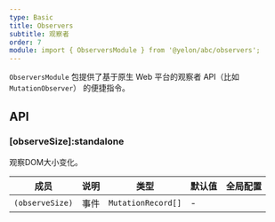 ```yaml
---
type: Basic
title: Observers
subtitle: 观察者
order: 7
module: import { ObserversModule } from '@yelon/abc/observers';
---
```


`ObserversModule` 包提供了基于原生 Web 平台的观察者 API（比如 `MutationObserver`） 的便捷指令。

## API

### [observeSize]:standalone

观察DOM大小变化。

| 成员 | 说明 | 类型 | 默认值 | 全局配置 |
|----|----|----|-----|------|
| `(observeSize)` | 事件 | `MutationRecord[]` | - |  |
